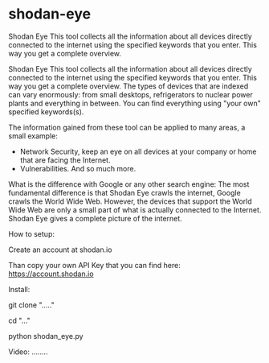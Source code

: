 # shodan-eye
Shodan Eye This tool collects all the information about all devices directly connected to the internet using the specified keywords that you enter. This way you get a complete overview.

Shodan Eye
This tool collects all the information about all devices directly connected to the internet using the specified keywords that you enter. This way you get a complete overview.
The types of devices that are indexed can vary enormously: from small desktops, refrigerators to nuclear power plants and everything in between.
You can find everything using "your own" specified keywords(s).

The information gained from these tool can be applied to many areas, a small example:
* Network Security, keep an eye on all devices at your company or home that are facing the Internet.
* Vulnerabilities.
And so much more.

What is the difference with Google or any other search engine:
The most fundamental difference is that Shodan Eye crawls the internet, Google crawls the World Wide Web.
However, the devices that support the World Wide Web are only a small part of what is actually connected to the Internet.
Shodan Eye gives a complete picture of the internet.

How to setup:

Create an account at shodan.io

Than copy your own API Key that you can find here: https://account.shodan.io

Install:

git clone "....."

cd "..."

python shodan_eye.py

Video:
........
